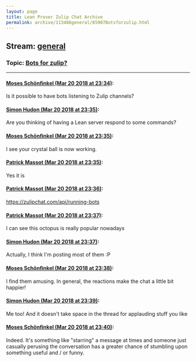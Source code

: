 ```yaml
---
layout: page
title: Lean Prover Zulip Chat Archive 
permalink: archive/113488general/85907Botsforzulip.html
---
```


## Stream: [general](index.html)
### Topic: [Bots for zulip?](85907Botsforzulip.html)

---

#### [Moses Schönfinkel (Mar 20 2018 at 23:34)](https://leanprover.zulipchat.com/#narrow/stream/113488-general/topic/Bots%20for%20zulip%3F/near/123984503):
Is it possible to have bots listening to Zulip channels?

#### [Simon Hudon (Mar 20 2018 at 23:35)](https://leanprover.zulipchat.com/#narrow/stream/113488-general/topic/Bots%20for%20zulip%3F/near/123984524):
Are you thinking of having a Lean server respond to some commands?

#### [Moses Schönfinkel (Mar 20 2018 at 23:35)](https://leanprover.zulipchat.com/#narrow/stream/113488-general/topic/Bots%20for%20zulip%3F/near/123984530):
I see your crystal ball is now working.

#### [Patrick Massot (Mar 20 2018 at 23:35)](https://leanprover.zulipchat.com/#narrow/stream/113488-general/topic/Bots%20for%20zulip%3F/near/123984531):
Yes it is

#### [Patrick Massot (Mar 20 2018 at 23:36)](https://leanprover.zulipchat.com/#narrow/stream/113488-general/topic/Bots%20for%20zulip%3F/near/123984582):
https://zulipchat.com/api/running-bots

#### [Patrick Massot (Mar 20 2018 at 23:37)](https://leanprover.zulipchat.com/#narrow/stream/113488-general/topic/Bots%20for%20zulip%3F/near/123984588):
I can see this octopus is really popular nowadays

#### [Simon Hudon (Mar 20 2018 at 23:37)](https://leanprover.zulipchat.com/#narrow/stream/113488-general/topic/Bots%20for%20zulip%3F/near/123984595):
Actually, I think I'm posting most of them :P

#### [Moses Schönfinkel (Mar 20 2018 at 23:38)](https://leanprover.zulipchat.com/#narrow/stream/113488-general/topic/Bots%20for%20zulip%3F/near/123984640):
I find them amusing. In general, the reactions make the chat a little bit happier!

#### [Simon Hudon (Mar 20 2018 at 23:39)](https://leanprover.zulipchat.com/#narrow/stream/113488-general/topic/Bots%20for%20zulip%3F/near/123984651):
Me too! And it doesn't take space in the thread for applauding stuff you like

#### [Moses Schönfinkel (Mar 20 2018 at 23:40)](https://leanprover.zulipchat.com/#narrow/stream/113488-general/topic/Bots%20for%20zulip%3F/near/123984720):
Indeed. It's something like "starring" a message at times and someone just casually perusing the conversation has a greater chance of stumbling upon something useful and / or funny.

